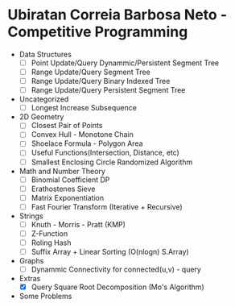 # Ubiratan Correia Barbosa Neto - Competitive Programming

* Data Structures
	* [ ] Point Update/Query Dynammic/Persistent Segment Tree
	* [ ] Range Update/Query Segment Tree
	* [ ] Range Update/Query Binary Indexed Tree
	* [ ] Range Update/Query Persistent Segment Tree
	
* Uncategorized
	* [ ] Longest Increase Subsequence
		
*  2D Geometry
	* [ ] Closest Pair of Points
	* [ ] Convex Hull - Monotone Chain
	* [ ] Shoelace Formula - Polygon Area
	* [ ] Useful Functions(Intersection, Distance, etc)
	* [ ] Smallest Enclosing Circle Randomized Algorithm

* Math and Number Theory
	* [ ] Binomial Coefficient DP
	* [ ] Erathostenes Sieve
	* [ ] Matrix Exponentiation
	* [ ] Fast Fourier Transform (Iterative + Recursive)
	
* Strings
	* [ ] Knuth - Morris - Pratt (KMP)
	* [ ] Z-Function
	* [ ] Roling Hash
	* [ ] Suffix Array + Linear Sorting (O(nlogn) S.Array)

* Graphs
	* [ ] Dynammic Connectivity for connected(u,v) - query 
	
* Extras
  * [x] Query Square Root Decomposition (Mo's Algorithm)	
 
* Some Problems
	
